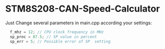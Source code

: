 STM8S208-CAN-Speed-Calculator
=============================

Just Change several parameters in main.cpp  according your settings:
```c
  f_mhz = 12; // CPU clock frequency in MHz
  sp_proc = 87.5; // SP value in percent
  sp_err = 5; // Possible error of SP  setting
```
